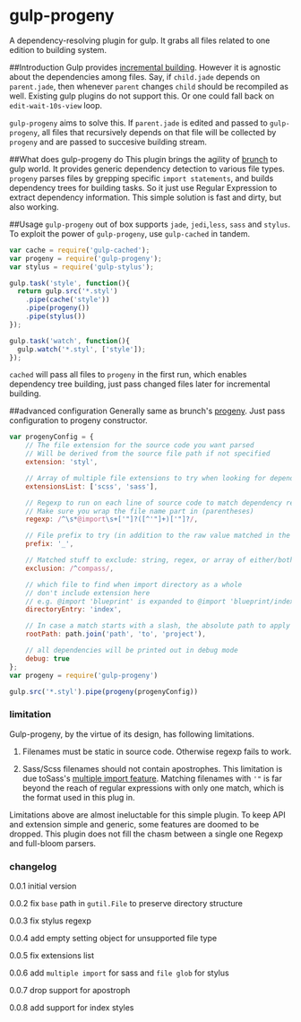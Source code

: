 gulp-progeny
===============
A dependency-resolving plugin for gulp.
It grabs all files related to one edition to building system.

##Introduction
Gulp provides [incremental building](https://github.com/wearefractal/gulp-cached).
However it is agnostic about the dependencies among files.
Say, if `child.jade` depends on `parent.jade`, then whenever `parent` changes `child` should be recompiled as well.
Existing gulp plugins do not support this. Or one could fall back on `edit-wait-10s-view` loop.

`gulp-progeny` aims to solve this. If `parent.jade` is edited and passed to `gulp-progeny`, all files that recursively depends on that file will be collected by `progeny` and are passed to succesive building stream.

##What does gulp-progeny do
This plugin brings the agility of [brunch](https://github.com/brunch/brunch) to gulp world.
It provides generic dependency detection to various file types.
`progeny` parses files by grepping specific `import statements`, and builds dependency trees for building tasks.
So it just use Regular Expression to extract dependency information. This simple solution is fast and dirty, but also working.

##Usage
`gulp-progeny` out of box supports `jade`, `jedi`,`less`, `sass` and `stylus`.
To exploit the power of `gulp-progeny`, use `gulp-cached` in tandem.

```javascript
var cache = require('gulp-cached');
var progeny = require('gulp-progeny');
var stylus = require('gulp-stylus');

gulp.task('style', function(){
  return gulp.src('*.styl')
    .pipe(cache('style'))
    .pipe(progeny())
    .pipe(stylus())
});

gulp.task('watch', function(){
  gulp.watch('*.styl', ['style']);
});
```

`cached` will pass all files to `progeny` in the first run, which enables dependency tree building,
just pass changed files later for incremental building.

##advanced configuration
Generally same as brunch's [progeny](https://github.com/es128/progeny).
Just pass configuration to progeny constructor.

```javascript
var progenyConfig = {
    // The file extension for the source code you want parsed
    // Will be derived from the source file path if not specified
    extension: 'styl',

    // Array of multiple file extensions to try when looking for dependencies
    extensionsList: ['scss', 'sass'],

    // Regexp to run on each line of source code to match dependency references
    // Make sure you wrap the file name part in (parentheses)
    regexp: /^\s*@import\s+['"]?([^'"]+)['"]?/,

    // File prefix to try (in addition to the raw value matched in the regexp)
    prefix: '_',

    // Matched stuff to exclude: string, regex, or array of either/both
    exclusion: /^compass/,

    // which file to find when import directory as a whole
    // don't include extension here
    // e.g. @import 'blueprint' is expanded to @import 'blueprint/index.styl'
    directoryEntry: 'index',

    // In case a match starts with a slash, the absolute path to apply
    rootPath: path.join('path', 'to', 'project'),

    // all dependencies will be printed out in debug mode
    debug: true
};
var progeny = require('gulp-progeny')

gulp.src('*.styl').pipe(progeny(progenyConfig))
```

### limitation
Gulp-progeny, by the virtue of its design, has following limitations.

1. Filenames must be static in source code. Otherwise regexp fails to work.

2. Sass/Scss filenames should not contain apostrophes. This limitation is due toSass's [multiple import feature](http://sass-lang.com/documentation/file.SASS_REFERENCE.html#import). Matching filenames with `'"` is far beyond the reach of regular expressions with only one match, which is the format used in this plug in.

Limitations above are almost ineluctable for this simple plugin. To keep API and extension simple and generic, some features are doomed to be dropped. This plugin does not fill the chasm between a single one Regexp and full-bloom parsers.

### changelog
0.0.1 initial version

0.0.2 fix `base` path in `gutil.File` to preserve directory structure

0.0.3 fix stylus regexp

0.0.4 add empty setting object for unsupported file type

0.0.5 fix extensions list

0.0.6 add `multiple import` for sass and `file glob` for stylus

0.0.7 drop support for apostroph

0.0.8 add support for index styles

